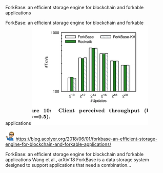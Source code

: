 ForkBase: an efficient storage engine for blockchain and forkable applications

ForkBase: an efficient storage engine for blockchain and forkable applications
![](../_resources/a48ec86b436d41cd55a5ee742899ad2c.png)

![](../_resources/c8387be15c34ad566ef264c22566ffa4.png)https://blog.acolyer.org/2018/06/01/forkbase-an-efficient-storage-engine-for-blockchain-and-forkable-applications/

ForkBase: an efficient storage engine for blockchain and forkable applications Wang et al., arXiv’18 ForkBase is a data storage system designed to support applications that need a combination…